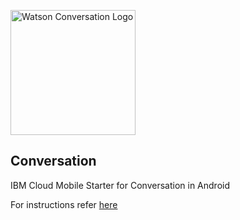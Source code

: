 <img
src="https://bluemixassets.eu-gb.mybluemix.net/api/Products/image/logos/conversation.svg?key=[starter-watson-conversation]&event=readme-image-view" alt="Watson Conversation Logo" width="200px"/>

## Conversation
IBM Cloud Mobile Starter for Conversation in Android

For instructions refer <a href="https://github.com/ibm-bluemix-mobile-services/starter-mfp-watson-conversation/blob/master/ios_swift/README.md"> here </a>
